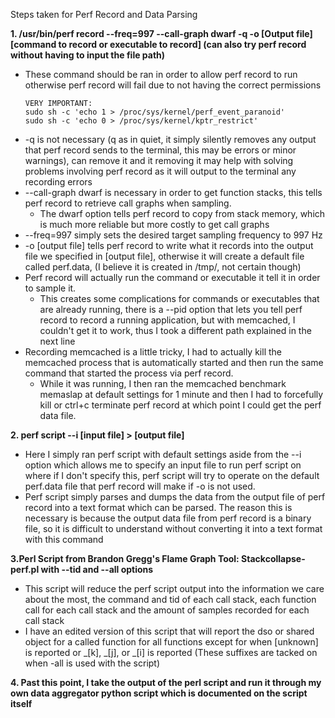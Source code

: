 Steps taken for Perf Record and Data Parsing


**1. /usr/bin/perf record --freq=997 --call-graph dwarf -q -o [Output file] [command to record or executable to record] (can also try perf record without having to input the file path)**
  - These command should be ran in order to allow perf record to run otherwise perf record will fail due to not having the correct permissions
    ```
    VERY IMPORTANT:
    sudo sh -c 'echo 1 > /proc/sys/kernel/perf_event_paranoid'
    sudo sh -c 'echo 0 > /proc/sys/kernel/kptr_restrict' 
    ```
  - -q is not necessary (q as in quiet, it simply silently removes any output that perf record sends to the terminal, this may be errors or minor warnings), can remove it and it removing it may help with solving problems involving perf record as it will output to the terminal any recording errors
  - --call-graph dwarf is necessary in order to get function stacks, this tells perf record to retrieve call graphs when sampling.
    - The dwarf option tells perf record to copy from stack memory, which is much more reliable but more costly to get call graphs
  - --freq=997 simply sets the desired target sampling frequency to 997 Hz
  - -o [output file] tells perf record to write what it records into the output file we specified in [output file], otherwise it will create a default file called perf.data, (I believe it is created in /tmp/, not certain though)
  - Perf record will actually run the command or executable it tell it in order to sample it.
    - This creates some complications for commands or executables that are already running, there is a --pid option that lets you tell perf record to record a running application, but with memcached, I couldn&#39;t get it to work, thus I took a different path explained in the next line
  - Recording memcached is a little tricky, I had to actually kill the memcached process that is automatically started and then run the same command that started the process via perf record.
    - While it was running, I then ran the memcached benchmark memaslap at default settings for 1 minute and then I had to forcefully kill or ctrl+c terminate perf record at which point I could get the perf data file.

**2. perf script --i [input file] > [output file]**
  - Here I simply ran perf script with default settings aside from the --i  option which allows me to specify an input file to run perf script on  where if I don't specify this, perf script will try to operate on the  default perf.data file that perf record will make if -o is not used. 
  - Perf script simply parses and dumps the data from the output file of  perf record into a text format which can be parsed. The reason this is  necessary is because the output data file from perf record is a binary  file, so it is difficult to understand without converting it into a text format with this command 

**3.Perl Script from Brandon Gregg's Flame Graph Tool: Stackcollapse-perf.pl with --tid and --all options**

  - This script will reduce the perf script output into the information we  care about the most, the command and tid of each call stack, each  function call for each call stack and the amount of samples recorded for each call stack
  - I have an edited version of this script that will report the dso or shared object for a called function for all functions except for when  [unknown] is reported or \_[k], \_[j], or \_[i] is reported (These  suffixes are tacked on when -all is used with the script) 

**4. Past this point, I take the output of the perl script and run it through my own data aggregator python script which is documented on the script itself**
